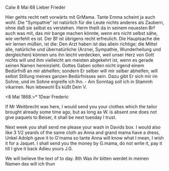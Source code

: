  Calw 8 Mai 68
Lieber Frieder

Hier gehts recht nett vorwärts mit GrMama. Tante Emma scheint ja auch wohl. 
Die "Sympathie" ist natürlich für die Leute nichts anderes als Zaubern, ohne daß sie selbst es verstehen. Herm theilt da in seinem neuesten Brf auch was mit, das mir bange machen könnte, wenn ers nicht selbst sähe, wie verfehlt es ist. Der Bf ist übrigens recht erfreulich. Die Hauptsache die wir lernen müßen, ist die: Den Arzt haben ist das allein richtige; die Mittel alle, natürliche und übernatürliche (Arznei, Sympathie, Wunderheilung und dergleichen) können uns ihn leicht verdecken, weil unser Herz von Gott nichts will und ihm vielleicht am meisten abgekehrt ist, wenn es gerade seinen Namen hereinzieht. Gottes Gaben sollen nicht irgend einem Bedürfniß an mir abhelfen; sondern Er selber will mir selber abhelfen, will selbst Stillung meines ganzen Bedürfnisses sein. Dazu gibt Er sich mir im Sohne, und im Sohne ergreife ich Ihn. - Am Sonntag soll ich in Stammh vikariren. 
 Nun lebewohl
 Es küßt Dein
 V.


 <8 Mai 1868.>*
1Dear Frederic

If Mr Weitbrecht was here, I would send you your clothes which the tailor brought already some time ago, but as long as W. is absent one does not give paquets to Beiser, it shall be next tuesday I trust.

Next week you shall send me please your wash in Davids box. I would also like 3 1/2 yeards of the same cloth as Anna and grand mama have a dress, Unkel Adolph gave it to G'mama so tante Anna will know what I mean, I wish it for a Jaquet. I shall send you the money by G.mama, do not write it, pay it till I give it back Adieu
 yours J.G.

We will believe the text of to day. 8th Was ihr bitten werdet in meinen Namen das will ich thun
